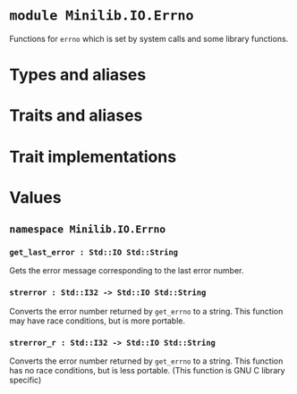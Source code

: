 # `module Minilib.IO.Errno`

Functions for `errno` which is set by system calls and some library functions.

# Types and aliases

# Traits and aliases

# Trait implementations

# Values

## `namespace Minilib.IO.Errno`

### `get_last_error : Std::IO Std::String`

Gets the error message corresponding to the last error number.

### `strerror : Std::I32 -> Std::IO Std::String`

Converts the error number returned by `get_errno` to a string.
This function may have race conditions, but is more portable.

### `strerror_r : Std::I32 -> Std::IO Std::String`

Converts the error number returned by `get_errno` to a string.
This function has no race conditions, but is less portable.  (This function is GNU C library specific)